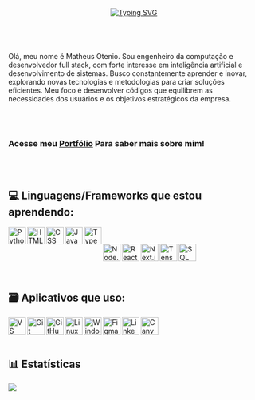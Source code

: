 
<link rel="stylesheet" type='text/css' href="https://cdn.jsdelivr.net/gh/devicons/devicon@latest/devicon.min.css" />
          
<div align="center">
  <a href="https://git.io/typing-svg">
  <a href="https://git.io/typing-svg"><img src="https://readme-typing-svg.demolab.com?font=Fira+Code&pause=1000&color=62F729&background=24975C00&center=true&width=435&lines=%E2%82%8A+%CB%9A%E2%82%8A+%E2%9A%9CMatheus+Otenio%E2%9A%9C+%CB%9A+%E2%82%8A%CB%9A;%E2%8B%86%EF%BD%A1%EF%BE%9F%E2%98%81%EF%B8%8E%EF%BD%A1Computer+Engineer%E2%8B%86%EF%BD%A1%E2%98%81%EF%B8%8E%EF%BD%A1%E2%8B%86;%E2%96%91%E2%96%92%E2%96%93Full+Stack+Developer%E2%96%93%E2%96%92%E2%96%91" alt="Typing SVG" />
  </a>
</div>
    
<br/><br/>
###

Olá, meu nome é Matheus Otenio. Sou engenheiro da computação e desenvolvedor full stack, com forte interesse em inteligência artificial e desenvolvimento de sistemas. Busco constantemente aprender e inovar, explorando novas tecnologias e metodologias para criar soluções eficientes. Meu foco é desenvolver códigos que equilibrem as necessidades dos usuários e os objetivos estratégicos da empresa.

<br/><br/>
### Acesse meu [Portfólio](https://portfolio-matheus-otenio.vercel.app/) Para saber mais sobre mim!
<br/><br/>
<div>
  
## 💻 Linguagens/Frameworks que estou aprendendo:
  
  <div>
    <img align="left" alt="Python" title="Python" width="35px" src="https://cdn.jsdelivr.net/gh/devicons/devicon/icons/python/python-original.svg" />
    <img align="left" alt="HTML" title="HTML" width="35px" src="https://cdn.jsdelivr.net/gh/devicons/devicon/icons/html5/html5-original.svg" />
    <img align="left" alt="CSS" title="CSS" width="35px" src="https://cdn.jsdelivr.net/gh/devicons/devicon/icons/css3/css3-original.svg" />
    <img align="left" alt="JavaScript" title="JavaScript" width="35px" src="https://cdn.jsdelivr.net/gh/devicons/devicon/icons/javascript/javascript-original.svg" />
    <img align="left" alt="TypeScript" title="TypeScript" width="35px" src="https://cdn.jsdelivr.net/gh/devicons/devicon/icons/typescript/typescript-original.svg" />
    <br/><br/>
    <img align="left" alt="Node.js" title="Node.js" width="35px" src="https://cdn.jsdelivr.net/gh/devicons/devicon/icons/nodejs/nodejs-original.svg" />
    <img align="left" alt="React.js" title="React.js" width="35px" src="https://cdn.jsdelivr.net/gh/devicons/devicon/icons/react/react-original.svg"/>
    <img align="left" alt="Next.js" title="Next.js" width="35px" src="https://cdn.jsdelivr.net/gh/devicons/devicon/icons/nextjs/nextjs-original.svg" />
    <img align="left" alt="TensorFlow" title="TensorFlow" width="35px" src="https://cdn.jsdelivr.net/gh/devicons/devicon@latest/icons/tensorflow/tensorflow-original.svg" />
    <img align="left" alt="SQL" title="SQL" width="35px" src="https://cdn.jsdelivr.net/gh/devicons/devicon/icons/mysql/mysql-original.svg" />
  </div>
  
  <br/><br/><br/>

 ## 🗃️ Aplicativos que uso:
  
  <div>
    <img align="left" alt="VS Code" title="VS Code" width="35px" src="https://cdn.jsdelivr.net/gh/devicons/devicon/icons/vscode/vscode-original.svg" />
    <img align="left" alt="Git" title="Git" width="35px" src="https://cdn.jsdelivr.net/gh/devicons/devicon/icons/git/git-original.svg" />
    <img align="left" alt="GitHub" title="GitHub" width="35px" src="https://cdn.jsdelivr.net/gh/devicons/devicon/icons/github/github-original.svg" />
    <img align="left" alt="Linux" title="Linux" width="35px" src="https://cdn.jsdelivr.net/gh/devicons/devicon/icons/linux/linux-original.svg" />
    <img align="left" alt="Windows" title="Windows" width="35px" src="https://cdn.jsdelivr.net/gh/devicons/devicon/icons/windows8/windows8-original.svg" />
    <img align="left" alt="Figma" title="Figma" width="35px" src="https://cdn.jsdelivr.net/gh/devicons/devicon/icons/figma/figma-original.svg" />
    <img align="left" alt="LinkedIn" title="LinkedIn" width="35px" src="https://cdn.jsdelivr.net/gh/devicons/devicon/icons/linkedin/linkedin-original.svg" />
    <img align="left" alt="Canva" title="Canva" width="35px" src="https://cdn.jsdelivr.net/gh/devicons/devicon@latest/icons/canva/canva-original.svg" />

  </div>
  
  
  <br/><br/><br/>
  
 ## 📊 Estatísticas
  <img src="https://github-readme-stats.vercel.app/api/top-langs/?username=MatheusOtenio&theme=tokyonight&layout=compact&custom_title=Tecnologias&langs_count=9" />
</div>

